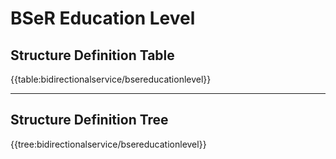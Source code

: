 # **BSeR Education Level**

## Structure Definition Table

{{table:bidirectionalservice/bsereducationlevel}}

---
## Structure Definition Tree

{{tree:bidirectionalservice/bsereducationlevel}}